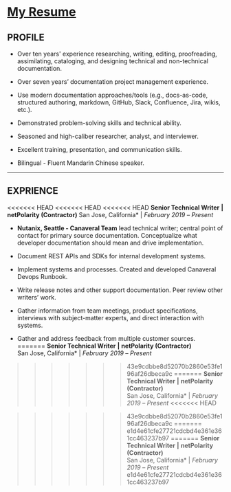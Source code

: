 # [My Resume](https://github.com/keshihua5/resume/blob/master/images/Cloud%2C%20Robert.pdf)
## PROFILE

- Over ten years' experience researching, writing, editing, proofreading, assimilating, cataloging, and designing technical and non-technical documentation.
- Over seven years’ documentation project management experience.

- Use modern documentation approaches/tools (e.g., docs-as-code, structured authoring, markdown, GitHub, Slack, Confluence, Jira, wikis, etc.).
- Demonstrated problem-solving skills and technical ability.

- Seasoned and high-caliber researcher, analyst, and interviewer.

- Excellent training, presentation, and communication skills.

- Bilingual - Fluent Mandarin Chinese speaker.

------

## EXPRIENCE

<<<<<<< HEAD
<<<<<<< HEAD
<<<<<<< HEAD
**Senior Technical Writer** **|** **netPolarity (Contractor)**
San Jose, California* | *February 2019* *–* *Present*

- **Nutanix, Seattle - Canaveral Team** lead technical writer; central point of contact for primary source documentation. Conceptualize what developer documentation should mean and drive implementation.

- Document REST APIs and SDKs for internal development systems.

- Implement systems and processes. Created and developed Canaveral Devops Runbook.

- Write release notes and other support documentation. Peer review other writers’ work.

- Gather information from team meetings, product specifications, interviews with subject-matter experts, and direct interaction with systems.

- Gather and address feedback from multiple customer sources.
=======
**Senior Technical Writer** **|** **netPolarity (Contractor)**    
San Jose, California* | *February 2019* *–* *Present*

>>>>>>> 43e9cdbbe8d52070b2860e53fe196af26dbeca9c
=======
**Senior Technical Writer** **|** **netPolarity (Contractor)**    
San Jose, California* | *February 2019* *–* *Present*
<<<<<<< HEAD

>>>>>>> 43e9cdbbe8d52070b2860e53fe196af26dbeca9c
=======
>>>>>>> e1d4e61cfe27721cdcbd4e361e361cc463237b97
=======
**Senior Technical Writer** **|** **netPolarity (Contractor)**    
San Jose, California* | *February 2019* *–* *Present*
>>>>>>> e1d4e61cfe27721cdcbd4e361e361cc463237b97
